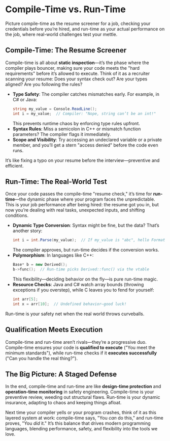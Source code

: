 # Compile-Time vs. Run-Time

Picture compile-time as the resume screener for a job, checking your credentials before you’re hired, and run-time as your actual performance on the job, where real-world challenges test your mettle.

## Compile-Time: The Resume Screener

Compile-time is all about **static inspection**—it’s the phase where the compiler plays bouncer, making sure your code meets the "hard requirements" before it’s allowed to execute. Think of it as a recruiter scanning your resume: Does your syntax check out? Are your types aligned? Are you following the rules?

- **Type Safety**: The compiler catches mismatches early. For example, in C# or Java:
  ```csharp
  string my_value = Console.ReadLine();
  int i = my_value;  // Compiler: "Nope, string can’t be an int!"
  ```
  This prevents runtime chaos by enforcing type rules upfront.
- **Syntax Rules**: Miss a semicolon in C++ or mismatch function parameters? The compiler flags it immediately.
- **Scope and Visibility**: Try accessing an undeclared variable or a private member, and you’ll get a stern "access denied" before the code even runs.

It’s like fixing a typo on your resume before the interview—preventive and efficient.

## Run-Time: The Real-World Test

Once your code passes the compile-time "resume check," it’s time for **run-time**—the dynamic phase where your program faces the unpredictable. This is your job performance after being hired: the resume got you in, but now you’re dealing with real tasks, unexpected inputs, and shifting conditions.

- **Dynamic Type Conversion**: Syntax might be fine, but the data? That’s another story:
  ```csharp
  int i = int.Parse(my_value);  // If my_value is "abc", hello FormatException!
  ```
  The compiler approves, but run-time decides if the conversion works.
- **Polymorphism**: In languages like C++:
  ```cpp
  Base* b = new Derived();
  b->func();  // Run-time picks Derived::func() via the vtable
  ```
  This flexibility—deciding behavior on the fly—is pure run-time magic.
- **Resource Checks**: Java and C# watch array bounds (throwing exceptions if you overstep), while C leaves you to fend for yourself:
  ```c
  int arr[5];
  int x = arr[10];  // Undefined behavior—good luck!
  ```

Run-time is your safety net when the real world throws curveballs.

## Qualification Meets Execution

Compile-time and run-time aren’t rivals—they’re a progressive duo. Compile-time ensures your code is **qualified to execute** ("You meet the minimum standards"), while run-time checks if it **executes successfully** ("Can you handle the real thing?").


## The Big Picture: A Staged Defense

In the end, compile-time and run-time are like **design-time protection** and **operation-time monitoring** in safety engineering. Compile-time is your preventive review, weeding out structural flaws. Run-time is your dynamic insurance, adapting to chaos and keeping things afloat.

Next time your compiler yells or your program crashes, think of it as this layered system at work: compile-time says, "You *can* do this," and run-time proves, "You *did* it." It’s this balance that drives modern programming languages, blending performance, safety, and flexibility into the tools we love.
